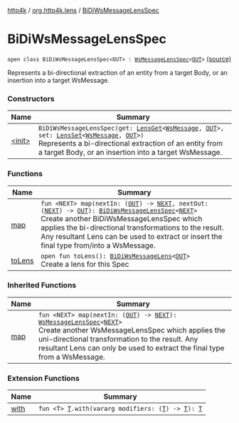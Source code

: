 [http4k](../../index.md) / [org.http4k.lens](../index.md) / [BiDiWsMessageLensSpec](./index.md)

# BiDiWsMessageLensSpec

`open class BiDiWsMessageLensSpec<OUT> : `[`WsMessageLensSpec`](../-ws-message-lens-spec/index.md)`<`[`OUT`](index.md#OUT)`>` [(source)](https://github.com/http4k/http4k/blob/master/http4k-core/src/main/kotlin/org/http4k/lens/wsMessageLens.kt#L29)

Represents a bi-directional extraction of an entity from a target Body, or an insertion into a target WsMessage.

### Constructors

| Name | Summary |
|---|---|
| [&lt;init&gt;](-init-.md) | `BiDiWsMessageLensSpec(get: `[`LensGet`](../-lens-get/index.md)`<`[`WsMessage`](../../org.http4k.websocket/-ws-message/index.md)`, `[`OUT`](index.md#OUT)`>, set: `[`LensSet`](../-lens-set/index.md)`<`[`WsMessage`](../../org.http4k.websocket/-ws-message/index.md)`, `[`OUT`](index.md#OUT)`>)`<br>Represents a bi-directional extraction of an entity from a target Body, or an insertion into a target WsMessage. |

### Functions

| Name | Summary |
|---|---|
| [map](map.md) | `fun <NEXT> map(nextIn: (`[`OUT`](index.md#OUT)`) -> `[`NEXT`](map.md#NEXT)`, nextOut: (`[`NEXT`](map.md#NEXT)`) -> `[`OUT`](index.md#OUT)`): `[`BiDiWsMessageLensSpec`](./index.md)`<`[`NEXT`](map.md#NEXT)`>`<br>Create another BiDiWsMessageLensSpec which applies the bi-directional transformations to the result. Any resultant Lens can be used to extract or insert the final type from/into a WsMessage. |
| [toLens](to-lens.md) | `open fun toLens(): `[`BiDiWsMessageLens`](../-bi-di-ws-message-lens/index.md)`<`[`OUT`](index.md#OUT)`>`<br>Create a lens for this Spec |

### Inherited Functions

| Name | Summary |
|---|---|
| [map](../-ws-message-lens-spec/map.md) | `fun <NEXT> map(nextIn: (`[`OUT`](../-ws-message-lens-spec/index.md#OUT)`) -> `[`NEXT`](../-ws-message-lens-spec/map.md#NEXT)`): `[`WsMessageLensSpec`](../-ws-message-lens-spec/index.md)`<`[`NEXT`](../-ws-message-lens-spec/map.md#NEXT)`>`<br>Create another WsMessageLensSpec which applies the uni-directional transformation to the result. Any resultant Lens can only be used to extract the final type from a WsMessage. |

### Extension Functions

| Name | Summary |
|---|---|
| [with](../../org.http4k.core/with.md) | `fun <T> `[`T`](../../org.http4k.core/with.md#T)`.with(vararg modifiers: (`[`T`](../../org.http4k.core/with.md#T)`) -> `[`T`](../../org.http4k.core/with.md#T)`): `[`T`](../../org.http4k.core/with.md#T) |
